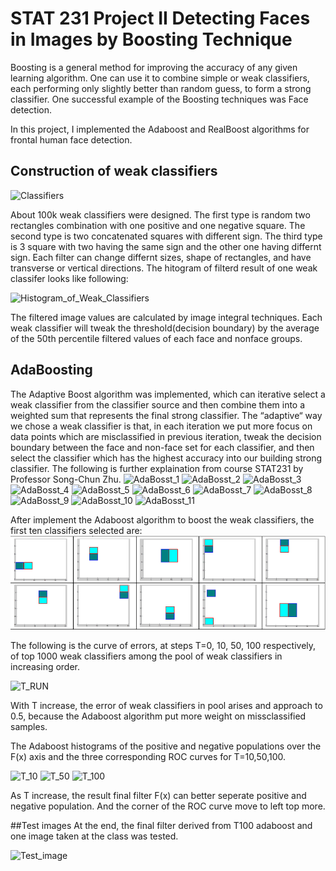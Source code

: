 # STAT 231 Project II Detecting Faces in Images by Boosting Technique
Boosting is a general method for improving the accuracy of any given learning algorithm. One can use it to combine simple or weak classifiers, each performing only slightly better than random guess, to form a strong classifier. One successful example of the Boosting techniques was Face detection.

In this project, I implemented the Adaboost and RealBoost algorithms for frontal human face detection.

## Construction of weak classifiers
![Classifiers]()

About 100k weak classifiers were designed.
The first type is random two rectangles combination with one positive and one negative square.
The second type is two concatenated squares with different sign.
The third type is 3 square with two having the same sign and the other one having differnt sign.
Each filter can change differnt sizes, shape of rectangles, and have transverse or vertical directions.
The hitogram of filterd result of one weak classifer looks like following:

![Histogram_of_Weak_Classifiers]()

The filtered image values are calculated by image integral techniques.
Each weak classifier will tweak the threshold(decision boundary) by the average of the 50th percentile filtered values of each face and nonface groups.

## AdaBoosting
The Adaptive Boost algorithm was implemented, which can iterative select a weak classifier from the classifier source and then combine them into a weighted sum that represents the final strong classifier. The “adaptive“ way we chose a weak classifier is that, in each iteration we put more focus on data points which are misclassified in previous iteration, tweak the decision boundary between the face and non-face set for each classifier, and then select the classifier which has the highest accuracy into our building strong classifier.
The following is further explaination from course STAT231 by Professor Song-Chun Zhu.
![AdaBosst_1]()
![AdaBosst_2]()
![AdaBosst_3]()
![AdaBosst_4]()
![AdaBosst_5]()
![AdaBosst_6]()
![AdaBosst_7]()
![AdaBosst_8]()
![AdaBosst_9]()
![AdaBosst_10]()
![AdaBosst_11]()

After implement the Adaboost algorithm to boost the weak classifiers, the first ten classifiers selected are:
![First_Ten_Claasifiers](https://github.com/MagineZ/Faces-Detection-in-Images-by-Boosting-Technique/blob/master/pictures/First_Ten_Classifier.png)

The following is the curve of errors, at steps T=0, 10, 50, 100 respectively, of top 1000 weak
classifiers among the pool of weak classifiers in increasing order.

![T_RUN]()

With T increase, the error of weak classifiers in pool arises and approach to 0.5, because the
Adaboost algorithm put more weight on missclassified samples.

The Adaboost histograms of the positive and negative populations over the F(x) axis and the three
corresponding ROC curves for T=10,50,100.

![T_10]()
![T_50]()
![T_100]()

As T increase, the result final filter F(x) can better seperate positive and negative population. And
the corner of the ROC curve move to left top more.

##Test images
At the end, the final filter derived from T100 adaboost and one image taken at the class was tested.

![Test_image]()

